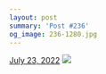 ```yaml
---
layout: post
summary: 'Post #236'
og_image: 236-1280.jpg
---
```


<p>
  <time>
    <a href="/236">July 23, 2022</a>
  </time>
  <a href="/236">
    <img src="{{ site.assets_url }}/236-640.jpg" srcset="{{ site.assets_url }}/236-320.jpg 320w, {{ site.assets_url }}/236-640.jpg 640w, {{ site.assets_url }}/236-960.jpg 960w, {{ site.assets_url }}/236-1280.jpg 1280w" sizes="(min-width: 700px) 50vw, calc(100vw - 2rem)" />
  </a>
</p>
